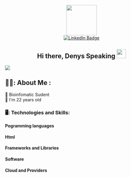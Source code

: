 <!-- ### Hi there, Denys Speaking 👋 -->
<div id="header" align="center">
  <img src="https://media.giphy.com/media/M9gbBd9nbDrOTu1Mqx/giphy.gif" width="100"/>
</div>

<div id="badges" align="center">
  <a href="https://www.linkedin.com/in/dchorny/">
  <img src="https://img.shields.io/badge/LinkedIn-blue?style=for-the-badge&logo=linkedin&logoColor=white" alt="LinkedIn Badge"/>
  </a>
</div>

<h2 align="center">
  Hi there, Denys Speaking
  <img src="https://media.giphy.com/media/hvRJCLFzcasrR4ia7z/giphy.gif" width="30px"/>
</h2>

![](https://komarev.com/ghpvc/?username=dchorn)

<!-- ---  the 3 "---" creates a separator line -->

<h2>👨‍💻: About Me :</h2>

🧬 Bioinfomatic Sudent
</br>
🎂 I'm 22 years old


### 🖥️: Technologies and Skills:

<h4>Pogramming languages</h4>
<h4>Html</h4>
<h4>Frameworks and Libraries</h4>
<h4>Software</h4>
<h4>Cloud and Providers</h4>
